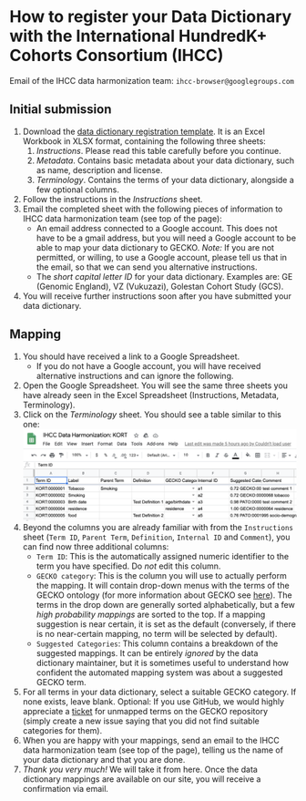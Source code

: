 # How to register your Data Dictionary with the International HundredK+ Cohorts Consortium (IHCC)

Email of the IHCC data harmonization team: `ihcc-browser@googlegroups.com`

## Initial submission

1. Download the [data dictionary registration template](https://github.com/IHCC-cohorts/data-harmonization/raw/master/data/ihcc-data-dictionary-registration-template.xlsx). It is an Excel Workbook in XLSX format, containing the following three sheets:
   1. *Instructions*. Please read this table carefully before you continue.
   1. *Metadata*. Contains basic metadata about your data dictionary, such as name, description and license.
   1. *Terminology*. Contains the terms of your data dictionary, alongside a few optional columns.
1. Follow the instructions in the *Instructions* sheet.
1. Email the completed sheet with the following pieces of information to IHCC data harmonization team (see top of the page):
   - An email address connected to a Google account. This does not have to be a gmail address, but you will need a Google account to be able to map your data dictionary to GECKO. *Note:* If you are not permitted, or willing, to use a Google account, please tell us that in the email, so that we can send you alternative instructions.
   - The *short capital letter ID* for your data dictionary. Examples are: GE (Genomic England), VZ (Vukuzazi), Golestan Cohort Study (GCS).
1. You will receive further instructions soon after you have submitted your data dictionary.

## Mapping

1. You should have received a link to a Google Spreadsheet.
   - If you do not have a Google account, you will have received alternative instructions and can ignore the following.
1. Open the Google Spreadsheet. You will see the same three sheets you have already seen in the Excel Spreadsheet (Instructions, Metadata, Terminology).
1. Click on the *Terminology* sheet. You should see a table similar to this one:
![image](mapping_1_open_terminology.png)
1. Beyond the columns you are already familiar with from the `Instructions` sheet (`Term ID`, `Parent Term`, `Definition`, `Internal ID` and `Comment`), you can find now three additional columns:
   - `Term ID`: This is the automatically assigned numeric identifier to the term you have specified. Do _not_ edit this column.
   - `GECKO category`: This is the column you will use to actually perform the mapping. It will contain drop-down menus with the terms of the GECKO ontology (for more information about GECKO see [here](http://www.obofoundry.org/ontology/gecko.html)). The terms in the drop down are generally sorted alphabetically, but a few *high probability mappings* are sorted to the top. If a mapping suggestion is near certain, it is set as the default (conversely, if there is no near-certain mapping, no term will be selected by default).
   - `Suggested Categories`: This column contains a breakdown of the suggested mappings. It can be entirely *ignored* by the data dictionary maintainer, but it is sometimes useful to understand how confident the automated mapping system was about a suggested GECKO term.
1. For all terms in your data dictionary, select a suitable GECKO category. If none exists, leave blank. Optional: If you use GitHub, we would highly appreciate a [ticket](https://github.com/IHCC-cohorts/GECKO/issues) for unmapped terms on the GECKO repository (simply create a new issue saying that you did not find suitable categories for them).
1. When you are happy with your mappings, send an email to the IHCC data harmonization team (see top of the page), telling us the name of your data dictionary and that you are done.
1. *Thank you very much!* We will take it from here. Once the data dictionary mappings are available on our site, you will receive a confirmation via email.